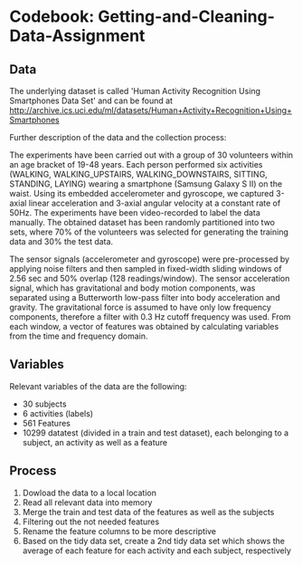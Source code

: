 # Codebook: Getting-and-Cleaning-Data-Assignment

## Data
The underlying dataset is called 'Human Activity Recognition Using Smartphones Data Set' and can be found at http://archive.ics.uci.edu/ml/datasets/Human+Activity+Recognition+Using+Smartphones

Further description of the data and the collection process:

The experiments have been carried out with a group of 30 volunteers within an age bracket of 19-48 years. Each person performed six activities (WALKING, WALKING_UPSTAIRS, WALKING_DOWNSTAIRS, SITTING, STANDING, LAYING) wearing a smartphone (Samsung Galaxy S II) on the waist. Using its embedded accelerometer and gyroscope, we captured 3-axial linear acceleration and 3-axial angular velocity at a constant rate of 50Hz. The experiments have been video-recorded to label the data manually. The obtained dataset has been randomly partitioned into two sets, where 70% of the volunteers was selected for generating the training data and 30% the test data.

The sensor signals (accelerometer and gyroscope) were pre-processed by applying noise filters and then sampled in fixed-width sliding windows of 2.56 sec and 50% overlap (128 readings/window). The sensor acceleration signal, which has gravitational and body motion components, was separated using a Butterworth low-pass filter into body acceleration and gravity. The gravitational force is assumed to have only low frequency components, therefore a filter with 0.3 Hz cutoff frequency was used. From each window, a vector of features was obtained by calculating variables from the time and frequency domain.


## Variables
Relevant variables of the data are the following:
  - 30 subjects
  - 6 activities (labels)
  - 561 Features
  - 10299 datatest (divided in a train and test dataset), each belonging to a subject, an activity as well as a feature
  
  
## Process
1. Dowload the data to a local location 
2. Read all relevant data into memory
3. Merge the train and test data of the features as well as the subjects
4. Filtering out the not needed features
5. Rename the feature columns to be more descriptive
6. Based on the tidy data set, create a 2nd tidy data set which shows the average of each feature for each activity and each subject, respectively
